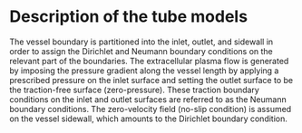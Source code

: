 # Description of the tube models

The vessel boundary is partitioned into the inlet, outlet, and sidewall in order to assign the Dirichlet and Neumann boundary conditions on the relevant part of the boundaries. The extracellular plasma flow is generated by imposing the pressure gradient along the vessel length by applying a prescribed pressure on the inlet surface and setting the outlet surface to be the traction-free surface (zero-pressure). These traction boundary conditions on the inlet and outlet surfaces are referred to as the Neumann boundary conditions. The zero-velocity field (no-slip condition) is assumed on the vessel sidewall, which amounts to the Dirichlet boundary condition.
